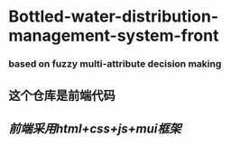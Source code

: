 # Bottled-water-distribution-management-system-front
### based on fuzzy multi-attribute decision making
## 这个仓库是前端代码
## *前端采用html+css+js+mui框架*
